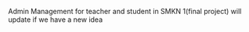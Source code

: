 Admin Management for teacher and student in SMKN 1(final project)
will update if we have a new idea 
